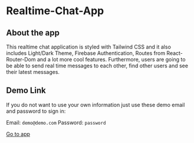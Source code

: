 # Realtime-Chat-App

## About the app

This realtime chat application is styled with Tailwind CSS and it also includes Light/Dark Theme, Firebase Authentication, Routes from React-Router-Dom and a lot more cool features. Furthermore, users are going to be able to send real time messages to each other, find other users and see their latest messages.

## Demo Link

If you do not want to use your own information just use these demo email and password to sign in:

Email: `demo@demo.com`
Password: `password`

[Go to app](https://e-commerce-app-cf00d.web.app/ "See the demo")
